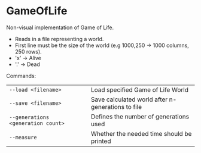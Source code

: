 # GameOfLife
Non-visual implementation of Game of Life.

* Reads in a file representing a world.
* First line must be the size of the world (e.g 1000,250 -> 1000 columns, 250 rows).
* 'x' -> Alive
* '.' -> Dead



Commands:

|  |  |
| --- | --- |
| `--load <filename>` | Load specified Game of Life World |
| `--save <filename>` | Save calculated world after n-generations to file |
| `--generations <generation count>` | Defines the number of generations used |
| `--measure` | Whether the needed time should be printed |

